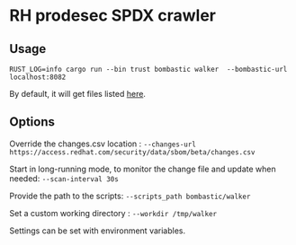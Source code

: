 # RH prodesec SPDX crawler

## Usage
```shell
RUST_LOG=info cargo run --bin trust bombastic walker  --bombastic-url localhost:8082
```

By default, it will get files listed [here](https://access.redhat.com/security/data/sbom/beta/changes.csv).

## Options

Override the changes.csv location :  `--changes-url https://access.redhat.com/security/data/sbom/beta/changes.csv`

Start in long-running mode, to monitor the change file and update when needed: `--scan-interval 30s`

Provide the path to the scripts: `--scripts_path bombastic/walker` 

Set a custom working directory : `--workdir /tmp/walker`


Settings can be set with environment variables.